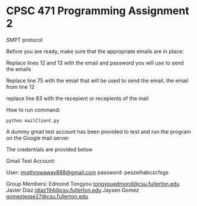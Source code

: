 # CPSC 471 Programming Assignment 2

SMPT protocol

Before you are ready, make sure that the appropriate emails are in place:

Replace lines 12 and 13 with the email and password you will use to send the emails

Replace line 75 with the email that will be used to send the email, the email from line 12

replace line 83 with the recepient or recepients of the mail

How to run command:

    python mailClient.py

A dummy gmail test account has been provided to test and run the program on the Google mail server

The credentials are provided below

Gmail Test Account:

User: imathrowaway888@gmail.com
password: peszeihabczcfsgs

Group Members:
Edmond Tongyou tongyouedmond@csu.fullerton.edu
Javier Diaz    jdiaz194@csu.fullerton.edu
Jaysen Gomez   gomezjesse27@csu.fullerton.edu